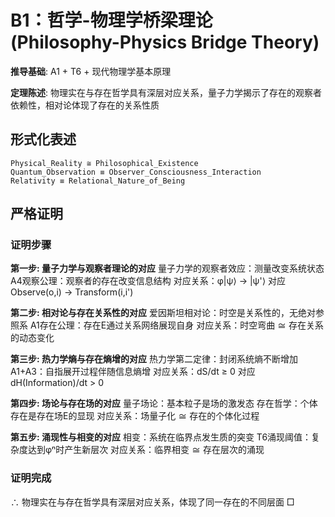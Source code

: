 # B1：哲学-物理学桥梁理论 (Philosophy-Physics Bridge Theory)

**推导基础**: A1 + T6 + 现代物理学基本原理

**定理陈述**: 物理实在与存在哲学具有深层对应关系，量子力学揭示了存在的观察者依赖性，相对论体现了存在的关系性质

## 形式化表述
```
Physical_Reality ≅ Philosophical_Existence
Quantum_Observation ≡ Observer_Consciousness_Interaction  
Relativity ≡ Relational_Nature_of_Being
```

## 严格证明

### 证明步骤

**第一步: 量子力学与观察者理论的对应**
量子力学的观察者效应：测量改变系统状态
A4观察公理：观察者的存在改变信息结构
对应关系：φ|ψ⟩ → |ψ'⟩ 对应 Observe(o,i) → Transform(i,i')

**第二步: 相对论与存在关系性的对应**
爱因斯坦相对论：时空是关系性的，无绝对参照系
A1存在公理：存在E通过关系网络展现自身
对应关系：时空弯曲 ≅ 存在关系的动态变化

**第三步: 热力学熵与存在熵增的对应**
热力学第二定律：封闭系统熵不断增加
A1+A3：自指展开过程伴随信息熵增
对应关系：dS/dt ≥ 0 对应 dH(Information)/dt > 0

**第四步: 场论与存在场的对应**
量子场论：基本粒子是场的激发态
存在哲学：个体存在是存在场E的显现
对应关系：场量子化 ≅ 存在的个体化过程

**第五步: 涌现性与相变的对应**
相变：系统在临界点发生质的突变
T6涌现阈值：复杂度达到φⁿ时产生新层次
对应关系：临界相变 ≅ 存在层次的涌现

### 证明完成
∴ 物理实在与存在哲学具有深层对应关系，体现了同一存在的不同层面 □